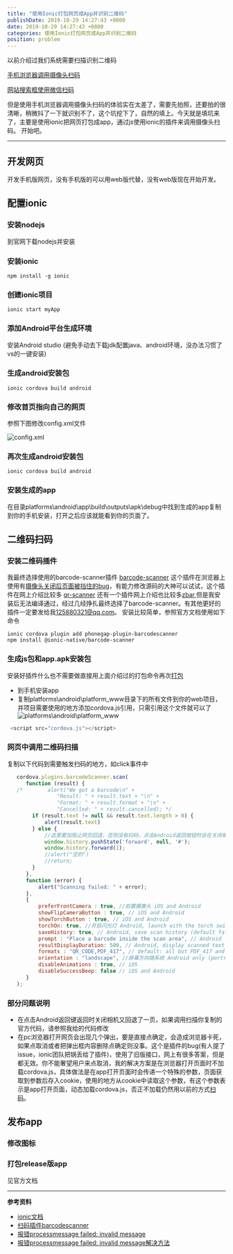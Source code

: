 ```yaml
---
title: "使用Ionic打包网页成App并识别二维码"
publishDate: 2019-10-29 14:27:43 +0800
date: 2019-10-29 14:27:43 +0800
categories: 使用Ionic打包网页成App并识别二维码
position: problem
---
```


以前介绍过我们系统需要扫描识别二维码

[手机浏览器调用摄像头扫码](/post/手机浏览器调用摄像头扫码.html)

[网站搜索框使用微信扫码](/post/网站搜索框使用微信扫码.html)

但是使用手机浏览器调用摄像头扫码的体验实在太差了，需要先拍照，还要拍的很清晰，稍微抖了一下就识别不了，这个坑挖下了，自然的填上。今天就是填坑来了，主要是使用ionic把网页打包成app，通过js使用ionic的插件来调用摄像头扫码。
开始吧。

---

<div id="toc"></div>

## 开发网页

开发手机版网页，没有手机版的可以用web版代替，没有web版现在开始开发。

## 配置ionic

### 安装nodejs

到官网下载nodejs并安装

### 安装ionic

```Shell
npm install -g ionic
```

### 创建ionic项目

```Shell
ionic start myApp
```

### 添加Android平台生成环境

安装Android studio (避免手动去下载jdk配置java、android环境，没办法习惯了vs的一键安装)

### 生成android安装包

```Shell
ionic cordova build android
```

### 修改首页指向自己的网页

参照下图修改config.xml文件

![config.xml](../static/posts/2019-10-29-使用Ionic打包网页成App并识别二维码-01.png)

### 再次生成android安装包

<a name="divandroidbuild"></a>

```Shell
ionic cordova build android
```

### 安装生成的app

在目录platforms\android\app\build\outputs\apk\debug中找到生成的app复制到你的手机安装，打开之后应该就能看到你的页面了。

## 二维码扫码

### 安装二维码插件

我最终选择使用的barcode-scanner插件
[barcode-scanner](https://ionicframework.com/docs/native/barcode-scanner/)
这个插件在浏览器上使用有[摄像头关闭后页面被挡住的bug](https://github.com/bitpay/cordova-plugin-qrscanner/issues/181)，有能力修改源码的大神可以试试，这个插件在网上介绍比较多
[qr-scanner](https://ionicframework.com/docs/native/qr-scanner)
还有一个插件网上介绍也比较多[zbar](https://ionicframework.com/docs/native/zbar),但是我安装后无法编译通过，经过几经挣扎最终选择了barcode-scanner。有其他更好的插件一定要发给我<125880321@qq.com>。
安装比较简单，参照官方文档使用如下命令

```Shell
ionic cordova plugin add phonegap-plugin-barcodescanner
npm install @ionic-native/barcode-scanner
```

### 生成js包和app.apk安装包

安装好插件什么也不需要做直接用上面介绍过的打包命令再次[打包](#divandroidbuild)

- 到手机安装app
- 复制platforms\android\platform_www目录下的所有文件到你的web项目，并项目需要使用的地方添加cordova.js引用，只需引用这个文件就可以了
![platforms\android\platform_www](../static/posts/2019-10-29-使用Ionic打包网页成App并识别二维码-02.png)

```js
 <script src="cordova.js"></script>
```

### 网页中调用二维码扫描

复制以下代码到需要触发扫码的地方，如click事件中

```js
   cordova.plugins.barcodeScanner.scan(
      function (result) {
   /*        alert("We got a barcode\n" +
                "Result: " + result.text + "\n" +
                "Format: " + result.format + "\n" +
                "Cancelled: " + result.cancelled); */
        if (result.text != null && result.text.length > 0) {
            alert(result.text)
        } else {
            //这里要加阻止网页回退，否则没有扫码，点击Android返回按钮时会在关闭相机的同时还会回退到上一页
            window.history.pushState('forward', null, '#');
            window.history.forward(1);
            //alert("空的")
            //return;
        }
      },
      function (error) {
          alert("Scanning failed: " + error);
      },
      {
          preferFrontCamera : true, //前置摄像头 iOS and Android
          showFlipCameraButton : true, // iOS and Android
          showTorchButton : true, // iOS and Android
          torchOn: true, //开启闪光灯 Android, launch with the torch switched on (if available)
          saveHistory: true, // Android, save scan history (default false)
          prompt : "Place a barcode inside the scan area", // Android
          resultDisplayDuration: 500, // Android, display scanned text for X ms. 0 suppresses it entirely, default 1500
          formats : "QR_CODE,PDF_417", // default: all but PDF_417 and RSS_EXPANDED
          orientation : "landscape", //屏幕方向随系统 Android only (portrait|landscape), default unset so it rotates with the device
          disableAnimations : true, // iOS
          disableSuccessBeep: false // iOS and Android
      }
   );
```

### 部分问题说明

- 在点击Android返回键返回时关闭相机又回退了一页，如果调用扫描你复制的官方代码，请参照我给的代码修改
- 在pc浏览器打开网页会出现几个弹出，要是直接点确定，会造成浏览器卡死，如果点取消或者把弹出框内容删除点确定则没事。这个是插件的bug(有人提了issue，ionic团队把锅丢给了插件)，使用了旧版接口，网上有很多答案，但是都无效。你不能奢望用户来点取消，我的解决方案是在浏览器打开页面时不加载cordova.js，具体做法是在app打开页面时会传递一个特殊的参数，页面获取到参数后存入cookie，使用的地方从cookie中读取这个参数，有这个参数表示是app打开页面，动态加载cordova.js，否正不加载仍然用以前的方式[扫码](/post/手机浏览器调用摄像头扫码.html)。

## 发布app

### 修改图标

### 打包release版app

见官方文档

---

**参考资料**

- [ionic文档](https://ionicframework.com/docs/native/barcode-scanner/)
- [扫码插件barcodescanner](https://github.com/phonegap/phonegap-plugin-barcodescanner)
- [报错processmessage failed: invalid message](https://github.com/ionic-team/ionic/issues/14658)
- [报错processmessage failed: invalid message解决方法](http://blog.sina.com.cn/s/blog_6297f9d60102x5q9.html)